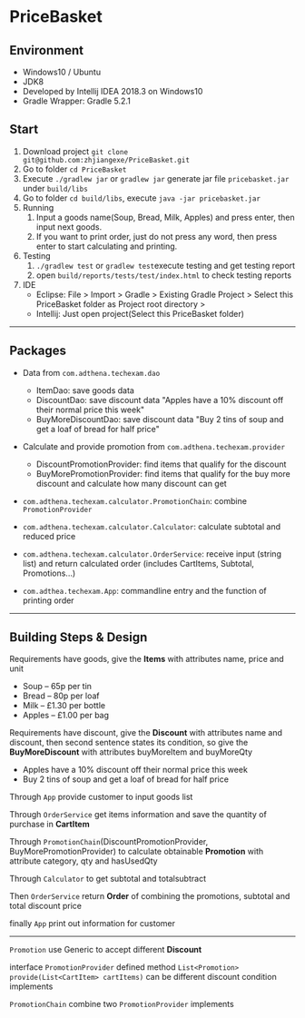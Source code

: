 # PriceBasket

## Environment

- Windows10 / Ubuntu
- JDK8
- Developed by Intellij IDEA 2018.3 on Windows10
- Gradle Wrapper: Gradle 5.2.1

## Start

1. Download project `git clone git@github.com:zhjiangexe/PriceBasket.git`
2. Go to folder `cd PriceBasket`
3. Execute `./gradlew jar` or `gradlew jar` generate jar file `pricebasket.jar` under `build/libs`
4. Go to folder `cd build/libs`, execute `java -jar pricebasket.jar`
5. Running
    1. Input a goods name(Soup, Bread, Milk, Apples) and press enter, then input next goods.
    2. If you want to print order, just do not press any word, then press enter to start calculating and printing.
6. Testing
    1. `./gradlew test` or `gradlew test`execute testing and get testing report
    2. open `build/reports/tests/test/index.html` to check testing reports
7. IDE
    - Eclipse: File > Import > Gradle > Existing Gradle Project > Select this PriceBasket folder as Project root directory >
    - Intellij: Just open project(Select this PriceBasket folder) 
    
---
## Packages

- Data from `com.adthena.techexam.dao`
    - ItemDao: save goods data
    - DiscountDao: save discount data "Apples have a 10% discount off their normal price this week"
    - BuyMoreDiscountDao: save discount data "Buy 2 tins of soup and get a loaf of bread for half price"

- Calculate and provide promotion from `com.adthena.techexam.provider`
    - DiscountPromotionProvider: find items that qualify for the discount
    - BuyMorePromotionProvider: find items that qualify for the buy more discount and calculate how many discount can get

- `com.adthena.techexam.calculator.PromotionChain`: combine `PromotionProvider`
- `com.adthena.techexam.calculator.Calculator`: calculate subtotal and reduced price
- `com.adthena.techexam.calculator.OrderService`: receive input (string list) and return calculated order (includes CartItems, Subtotal, Promotions...)
- `com.adthea.techexam.App`: commandline entry and the function of printing order

---
## Building Steps & Design

Requirements have goods, give the **Items** with attributes name, price and unit

- Soup – 65p per tin
- Bread – 80p per loaf
- Milk – £1.30 per bottle
- Apples – £1.00 per bag
    
Requirements have discount, give the **Discount** with attributes name and discount, then second sentence states its condition, so give the **BuyMoreDiscount** with attributes buyMoreItem and buyMoreQty

- Apples have a 10% discount off their normal price this week
- Buy 2 tins of soup and get a loaf of bread for half price

Through `App` provide customer to input goods list

Through `OrderService` get items information and save the quantity of purchase in **CartItem**

Through `PromotionChain`(DiscountPromotionProvider, BuyMorePromotionProvider) to calculate obtainable **Promotion** with attribute category, qty and hasUsedQty

Through `Calculator` to get subtotal and totalsubtract

Then `OrderService` return **Order** of combining the promotions, subtotal and total discount price

finally `App` print out information for customer

---
`Promotion` use Generic to accept different **Discount**

interface `PromotionProvider` defined method `List<Promotion> provide(List<CartItem> cartItems)` can be different discount condition implements

`PromotionChain` combine two `PromotionProvider` implements